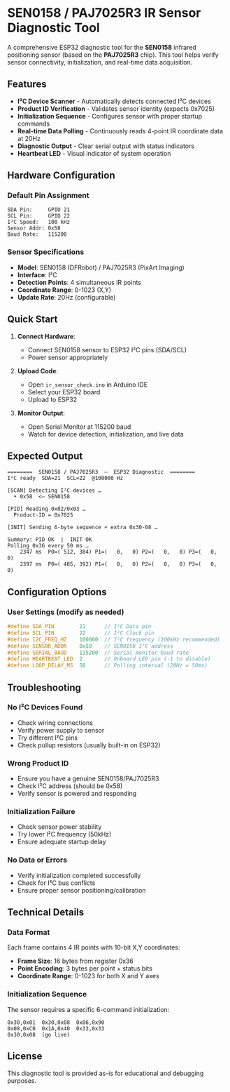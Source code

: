 # SEN0158 / PAJ7025R3 IR Sensor Diagnostic Tool

A comprehensive ESP32 diagnostic tool for the **SEN0158** infrared positioning sensor (based on the **PAJ7025R3** chip). This tool helps verify sensor connectivity, initialization, and real-time data acquisition.

## Features

- **I²C Device Scanner** - Automatically detects connected I²C devices
- **Product ID Verification** - Validates sensor identity (expects 0x7025)
- **Initialization Sequence** - Configures sensor with proper startup commands
- **Real-time Data Polling** - Continuously reads 4-point IR coordinate data at 20Hz
- **Diagnostic Output** - Clear serial output with status indicators
- **Heartbeat LED** - Visual indicator of system operation

## Hardware Configuration

### Default Pin Assignment
```
SDA Pin:     GPIO 21
SCL Pin:     GPIO 22
I²C Speed:   100 kHz
Sensor Addr: 0x58
Baud Rate:   115200
```

### Sensor Specifications
- **Model**: SEN0158 (DFRobot) / PAJ7025R3 (PixArt Imaging)
- **Interface**: I²C
- **Detection Points**: 4 simultaneous IR points
- **Coordinate Range**: 0-1023 (X,Y)
- **Update Rate**: 20Hz (configurable)

## Quick Start

1. **Connect Hardware**:
   - Connect SEN0158 sensor to ESP32 I²C pins (SDA/SCL)
   - Power sensor appropriately
   
2. **Upload Code**:
   - Open `ir_sensor_check.ino` in Arduino IDE
   - Select your ESP32 board
   - Upload to ESP32

3. **Monitor Output**:
   - Open Serial Monitor at 115200 baud
   - Watch for device detection, initialization, and live data

## Expected Output

```
========  SEN0158 / PAJ7025R3  –  ESP32 Diagnostic  ========
I²C ready  SDA=21  SCL=22  @100000 Hz

[SCAN] Detecting I²C devices …
  • 0x58  <– SEN0158

[PID] Reading 0x02/0x03 …
  Product‑ID = 0x7025

[INIT] Sending 6‑byte sequence + extra 0x30‑08 …

Summary: PID OK  |  INIT OK
Polling 0x36 every 50 ms …
    2347 ms  P0=( 512, 384) P1=(   0,   0) P2=(   0,   0) P3=(   0,   0)
    2397 ms  P0=( 485, 392) P1=(   0,   0) P2=(   0,   0) P3=(   0,   0)
```

## Configuration Options

### User Settings (modify as needed)
```cpp
#define SDA_PIN        21      // I²C Data pin
#define SCL_PIN        22      // I²C Clock pin  
#define I2C_FREQ_HZ    100000  // I²C frequency (100kHz recommended)
#define SENSOR_ADDR    0x58    // SEN0158 I²C address
#define SERIAL_BAUD    115200  // Serial monitor baud rate
#define HEARTBEAT_LED  2       // Onboard LED pin (-1 to disable)
#define LOOP_DELAY_MS  50      // Polling interval (20Hz = 50ms)
```

## Troubleshooting

### No I²C Devices Found
- Check wiring connections
- Verify power supply to sensor
- Try different I²C pins
- Check pullup resistors (usually built-in on ESP32)

### Wrong Product ID
- Ensure you have a genuine SEN0158/PAJ7025R3
- Check I²C address (should be 0x58)
- Verify sensor is powered and responding

### Initialization Failure
- Check sensor power stability
- Try lower I²C frequency (50kHz)
- Ensure adequate startup delay

### No Data or Errors
- Verify initialization completed successfully
- Check for I²C bus conflicts
- Ensure proper sensor positioning/calibration

## Technical Details

### Data Format
Each frame contains 4 IR points with 10-bit X,Y coordinates:
- **Frame Size**: 16 bytes from register 0x36
- **Point Encoding**: 3 bytes per point + status bits
- **Coordinate Range**: 0-1023 for both X and Y axes

### Initialization Sequence
The sensor requires a specific 6-command initialization:
```
0x30,0x01  0x30,0x08  0x06,0x90
0x08,0xC0  0x1A,0x40  0x33,0x33
0x30,0x08  (go live)
```

## License

This diagnostic tool is provided as-is for educational and debugging purposes.